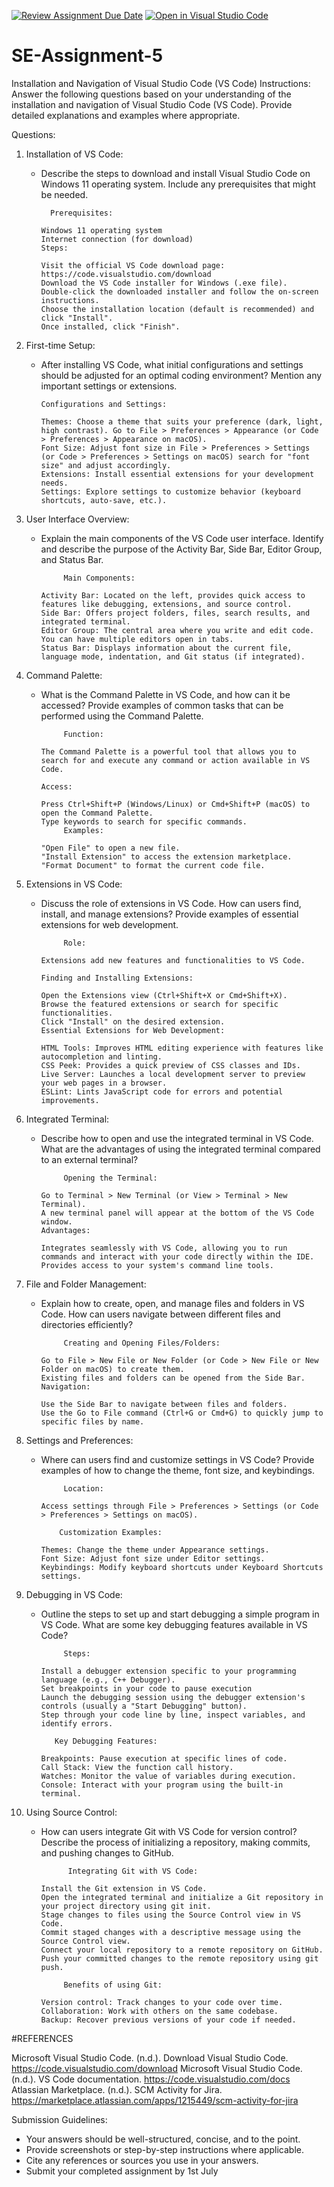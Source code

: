 [![Review Assignment Due Date](https://classroom.github.com/assets/deadline-readme-button-22041afd0340ce965d47ae6ef1cefeee28c7c493a6346c4f15d667ab976d596c.svg)](https://classroom.github.com/a/XoLGRbHq)
[![Open in Visual Studio Code](https://classroom.github.com/assets/open-in-vscode-2e0aaae1b6195c2367325f4f02e2d04e9abb55f0b24a779b69b11b9e10269abc.svg)](https://classroom.github.com/online_ide?assignment_repo_id=15284259&assignment_repo_type=AssignmentRepo)
# SE-Assignment-5
Installation and Navigation of Visual Studio Code (VS Code)
 Instructions:
Answer the following questions based on your understanding of the installation and navigation of Visual Studio Code (VS Code). Provide detailed explanations and examples where appropriate.

 Questions:

1. Installation of VS Code:
   - Describe the steps to download and install Visual Studio Code on Windows 11 operating system. Include any prerequisites that might be needed.
       
           Prerequisites:
         
         Windows 11 operating system
         Internet connection (for download)
         Steps:
         
         Visit the official VS Code download page: https://code.visualstudio.com/download
         Download the VS Code installer for Windows (.exe file).
         Double-click the downloaded installer and follow the on-screen instructions.
         Choose the installation location (default is recommended) and click "Install".
         Once installed, click "Finish".
    

2. First-time Setup:
   - After installing VS Code, what initial configurations and settings should be adjusted for an optimal coding environment? Mention any important settings or extensions.

         Configurations and Settings:
         
         Themes: Choose a theme that suits your preference (dark, light, high contrast). Go to File > Preferences > Appearance (or Code > Preferences > Appearance on macOS).
         Font Size: Adjust font size in File > Preferences > Settings (or Code > Preferences > Settings on macOS) search for "font size" and adjust accordingly.
         Extensions: Install essential extensions for your development needs.
         Settings: Explore settings to customize behavior (keyboard shortcuts, auto-save, etc.).
     
3. User Interface Overview:
   - Explain the main components of the VS Code user interface. Identify and describe the purpose of the Activity Bar, Side Bar, Editor Group, and Status Bar.
  
              Main Components:
         
         Activity Bar: Located on the left, provides quick access to features like debugging, extensions, and source control.
         Side Bar: Offers project folders, files, search results, and integrated terminal.
         Editor Group: The central area where you write and edit code. You can have multiple editors open in tabs.
         Status Bar: Displays information about the current file, language mode, indentation, and Git status (if integrated).

4. Command Palette:
   - What is the Command Palette in VS Code, and how can it be accessed? Provide examples of common tasks that can be performed using the Command Palette.
  
              Function:
         
         The Command Palette is a powerful tool that allows you to search for and execute any command or action available in VS Code.
         
         Access:
         
         Press Ctrl+Shift+P (Windows/Linux) or Cmd+Shift+P (macOS) to open the Command Palette.
         Type keywords to search for specific commands.
              Examples:
         
         "Open File" to open a new file.
         "Install Extension" to access the extension marketplace.
         "Format Document" to format the current code file.

5. Extensions in VS Code:
   - Discuss the role of extensions in VS Code. How can users find, install, and manage extensions? Provide examples of essential extensions for web development.
  
              Role:
         
         Extensions add new features and functionalities to VS Code.
         
         Finding and Installing Extensions:
         
         Open the Extensions view (Ctrl+Shift+X or Cmd+Shift+X).
         Browse the featured extensions or search for specific functionalities.
         Click "Install" on the desired extension.
         Essential Extensions for Web Development:
         
         HTML Tools: Improves HTML editing experience with features like autocompletion and linting.
         CSS Peek: Provides a quick preview of CSS classes and IDs.
         Live Server: Launches a local development server to preview your web pages in a browser.
         ESLint: Lints JavaScript code for errors and potential improvements.


6. Integrated Terminal:
   - Describe how to open and use the integrated terminal in VS Code. What are the advantages of using the integrated terminal compared to an external terminal?
  
              Opening the Terminal:
         
         Go to Terminal > New Terminal (or View > Terminal > New Terminal).
         A new terminal panel will appear at the bottom of the VS Code window.
         Advantages:
         
         Integrates seamlessly with VS Code, allowing you to run commands and interact with your code directly within the IDE.
         Provides access to your system's command line tools.

7. File and Folder Management:
   - Explain how to create, open, and manage files and folders in VS Code. How can users navigate between different files and directories efficiently?
  
              Creating and Opening Files/Folders:
         
         Go to File > New File or New Folder (or Code > New File or New Folder on macOS) to create them.
         Existing files and folders can be opened from the Side Bar.
         Navigation:
         
         Use the Side Bar to navigate between files and folders.
         Use the Go to File command (Ctrl+G or Cmd+G) to quickly jump to specific files by name.

8. Settings and Preferences:
   - Where can users find and customize settings in VS Code? Provide examples of how to change the theme, font size, and keybindings.
  
              Location:
         
         Access settings through File > Preferences > Settings (or Code > Preferences > Settings on macOS).

             Customization Examples:
         
         Themes: Change the theme under Appearance settings.
         Font Size: Adjust font size under Editor settings.
         Keybindings: Modify keyboard shortcuts under Keyboard Shortcuts settings.

9. Debugging in VS Code:
   - Outline the steps to set up and start debugging a simple program in VS Code. What are some key debugging features available in VS Code?
  
              Steps:
         
         Install a debugger extension specific to your programming language (e.g., C++ Debugger).
         Set breakpoints in your code to pause execution
         Launch the debugging session using the debugger extension's controls (usually a "Start Debugging" button).
         Step through your code line by line, inspect variables, and identify errors.

            Key Debugging Features:
         
         Breakpoints: Pause execution at specific lines of code.
         Call Stack: View the function call history.
         Watches: Monitor the value of variables during execution.
         Console: Interact with your program using the built-in terminal.

10. Using Source Control:
    - How can users integrate Git with VS Code for version control? Describe the process of initializing a repository, making commits, and pushing changes to GitHub.
   
                Integrating Git with VS Code:
          
          Install the Git extension in VS Code.
          Open the integrated terminal and initialize a Git repository in your project directory using git init.
          Stage changes to files using the Source Control view in VS Code.
          Commit staged changes with a descriptive message using the Source Control view.
          Connect your local repository to a remote repository on GitHub.
          Push your committed changes to the remote repository using git push.

               Benefits of using Git:
          
          Version control: Track changes to your code over time.
          Collaboration: Work with others on the same codebase.
          Backup: Recover previous versions of your code if needed.

#REFERENCES

Microsoft Visual Studio Code. (n.d.). Download Visual Studio Code. https://code.visualstudio.com/download
Microsoft Visual Studio Code. (n.d.). VS Code documentation. https://code.visualstudio.com/docs
Atlassian Marketplace. (n.d.). SCM Activity for Jira. https://marketplace.atlassian.com/apps/1215449/scm-activity-for-jira

 Submission Guidelines:
- Your answers should be well-structured, concise, and to the point.
- Provide screenshots or step-by-step instructions where applicable.
- Cite any references or sources you use in your answers.
- Submit your completed assignment by 1st July 

